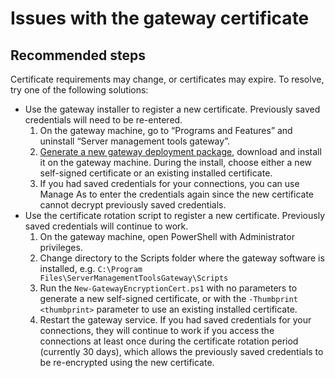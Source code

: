 <properties
	pageTitle="Issues with the gateway certificate"
	description="How to resolve issues with the gateway certificate"
	service="microsoft.servermanagement"
	resource="gateways"
	authors="samli"
	displayOrder="5"
	selfHelpType="resource"
	supportTopicIds=""
	resourceTags=""
	productPesIds=""
	cloudEnvironments="public, MoonCake"
	articleId="8c8710db-d86c-4191-82e4-a201e84a2c44"
/>

# Issues with the gateway certificate

## **Recommended steps**
Certificate requirements may change, or certificates may expire. To resolve, try one of the following solutions:

* Use the gateway installer to register a new certificate. Previously saved credentials will need to be re-entered.
  1. On the gateway machine, go to “Programs and Features” and uninstall “Server management tools gateway”.
  2. [Generate a new gateway deployment package](data-blade:Microsoft_Azure_RSMT.GatewaySetupBlade), download and install it on the gateway machine. During the install, choose either a new self-signed certificate or an existing installed certificate.
  3. If you had saved credentials for your connections, you can use Manage As to enter the credentials again since the new certificate cannot decrypt previously saved credentials.
* Use the certificate rotation script to register a new certificate. Previously saved credentials will continue to work.
  1. On the gateway machine, open PowerShell with Administrator privileges.
  2. Change directory to the Scripts folder where the gateway software is installed, e.g. `C:\Program Files\ServerManagementToolsGateway\Scripts`
  3. Run the `New-GatewayEncryptionCert.ps1` with no parameters to generate a new self-signed certificate, or with the `-Thumbprint <thumbprint>` parameter to use an existing installed certificate.
  4. Restart the gateway service. If you had saved credentials for your connections, they will continue to work if you access the connections at least once during the certificate rotation period (currently 30 days), which allows the previously saved credentials to be re-encrypted using the new certificate.
